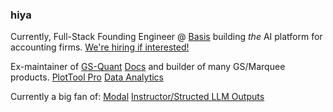 ### hiya

Currently, Full-Stack Founding Engineer @ [Basis](https://www.getbasis.ai) building *the* AI platform for accounting firms. [We're hiring if interested!](https://basisaccounting.notion.site/Early-Careers-Basis-73bb50c1d6464ff69c943022425d4f0e)


Ex-maintainer of [GS-Quant](https://github.com/goldmansachs/gs-quant) [Docs](https://developer.gs.com/docs/gsquant/) and builder of many GS/Marquee products.
[PlotTool Pro](https://developer.gs.com/discover/plottool-pro)
[Data Analytics](https://developer.gs.com/discover/data-analytics)

Currently a big fan of:
[Modal](https://modal.com)
[Instructor/Structed LLM Outputs](https://github.com/jxnl/instructor)
